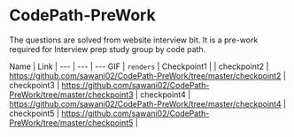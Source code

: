 # CodePath-PreWork

The questions are solved from website interview bit. It is a pre-work required for Interview prep study group by code path.

Name | Link | 
--- | --- | ---
GIF | `renders` |
Checkpoint1 |     |
checkpoint2 | https://github.com/sawani02/CodePath-PreWork/tree/master/checkpoint2    |
checkpoint3 |  https://github.com/sawani02/CodePath-PreWork/tree/master/checkpoint3   |
checkpoint4 |   https://github.com/sawani02/CodePath-PreWork/tree/master/checkpoint4   |
checkpoint5 |    https://github.com/sawani02/CodePath-PreWork/tree/master/checkpoint5  |
